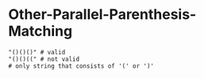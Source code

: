 # Other-Parallel-Parenthesis-Matching
    "()()()" # valid
    "()()((" # not valid
    # only string that consists of '(' or ')'
    
